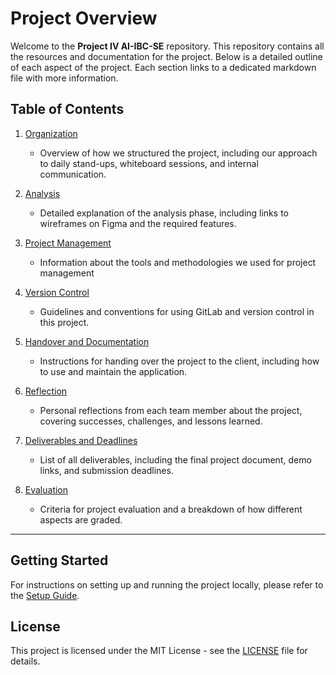 # Project Overview

Welcome to the **Project IV AI-IBC-SE** repository. This repository contains all the resources and documentation for the project. Below is a detailed outline of each aspect of the project. Each section links to a dedicated markdown file with more information.

## Table of Contents

1. [Organization](./docs/organization.md)
   
   - Overview of how we structured the project, including our approach to daily stand-ups, whiteboard sessions, and internal communication.

2. [Analysis](./docs/analysis.md)
   
   - Detailed explanation of the analysis phase, including links to wireframes on Figma and the required features.

3. [Project Management](./docs/project-management.md)
   
   - Information about the tools and methodologies we used for project management

4. [Version Control](./docs/version-control.md)
   
   - Guidelines and conventions for using GitLab and version control in this project.

5. [Handover and Documentation](./docs/handover-documentation.md)
   
   - Instructions for handing over the project to the client, including how to use and maintain the application.

6. [Reflection](./docs/reflection.md)
   
   - Personal reflections from each team member about the project, covering successes, challenges, and lessons learned.

7. [Deliverables and Deadlines](./docs/deliverables-deadlines.md)
   
   - List of all deliverables, including the final project document, demo links, and submission deadlines.

8. [Evaluation](./docs/evaluation.md)
   
   - Criteria for project evaluation and a breakdown of how different aspects are graded.

---

## Getting Started

For instructions on setting up and running the project locally, please refer to the [Setup Guide](./docs/setup.md).

## License

This project is licensed under the MIT License - see the [LICENSE](./LICENSE) file for details.

